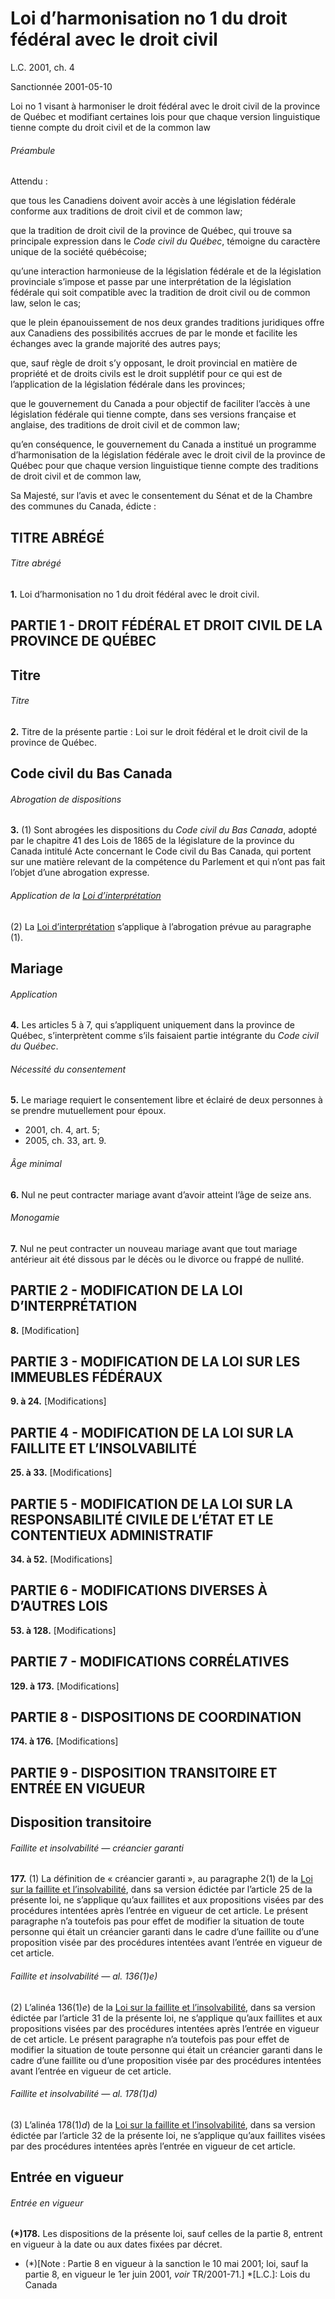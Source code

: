 # Loi d’harmonisation no 1 du droit fédéral avec le droit civil

L.C. 2001, ch. 4

Sanctionnée 2001-05-10

Loi no 1 visant à harmoniser le droit fédéral avec le droit civil de la province de Québec et modifiant certaines lois pour que chaque version linguistique tienne compte du droit civil et de la common law

###### Préambule

Attendu :

que tous les Canadiens doivent avoir accès à une législation fédérale conforme aux traditions de droit civil et de common law;

que la tradition de droit civil de la province de Québec, qui trouve sa principale expression dans le _Code civil du Québec_, témoigne du caractère unique de la société québécoise;

qu’une interaction harmonieuse de la législation fédérale et de la législation provinciale s’impose et passe par une interprétation de la législation fédérale qui soit compatible avec la tradition de droit civil ou de common law, selon le cas;

que le plein épanouissement de nos deux grandes traditions juridiques offre aux Canadiens des possibilités accrues de par le monde et facilite les échanges avec la grande majorité des autres pays;

que, sauf règle de droit s’y opposant, le droit provincial en matière de propriété et de droits civils est le droit supplétif pour ce qui est de l’application de la législation fédérale dans les provinces;

que le gouvernement du Canada a pour objectif de faciliter l’accès à une législation fédérale qui tienne compte, dans ses versions française et anglaise, des traditions de droit civil et de common law;

qu’en conséquence, le gouvernement du Canada a institué un programme d’harmonisation de la législation fédérale avec le droit civil de la province de Québec pour que chaque version linguistique tienne compte des traditions de droit civil et de common law,

Sa Majesté, sur l’avis et avec le consentement du Sénat et de la Chambre des communes du Canada, édicte :

## TITRE ABRÉGÉ

###### Titre abrégé

**1.** Loi d’harmonisation no 1 du droit fédéral avec le droit civil.

## PARTIE 1 - DROIT FÉDÉRAL ET DROIT CIVIL DE LA PROVINCE DE QUÉBEC

## Titre

###### Titre

**2.** Titre de la présente partie : Loi sur le droit fédéral et le droit civil de la province de Québec.

## Code civil du Bas Canada

###### Abrogation de dispositions

**3.** (1) Sont abrogées les dispositions du _Code civil du Bas Canada_, adopté par le chapitre 41 des Lois de 1865 de la législature de la province du Canada intitulé Acte concernant le Code civil du Bas Canada, qui portent sur une matière relevant de la compétence du Parlement et qui n’ont pas fait l’objet d’une abrogation expresse.

###### Application de la [Loi d’interprétation](/canada/fra/lois/I/I-21.md)

(2) La [Loi d’interprétation](/canada/fra/lois/I/I-21.md) s’applique à l’abrogation prévue au paragraphe (1).

## Mariage

###### Application

**4.** Les articles 5 à 7, qui s’appliquent uniquement dans la province de Québec, s’interprètent comme s’ils faisaient partie intégrante du _Code civil du Québec_.

###### Nécessité du consentement

**5.** Le mariage requiert le consentement libre et éclairé de deux personnes à se prendre mutuellement pour époux.

  * 2001, ch. 4, art. 5;
  * 2005, ch. 33, art. 9.

###### Âge minimal

**6.** Nul ne peut contracter mariage avant d’avoir atteint l’âge de seize ans.

###### Monogamie

**7.** Nul ne peut contracter un nouveau mariage avant que tout mariage antérieur ait été dissous par le décès ou le divorce ou frappé de nullité.

## PARTIE 2 - MODIFICATION DE LA LOI D’INTERPRÉTATION

**8.** [Modification]

## PARTIE 3 - MODIFICATION DE LA LOI SUR LES IMMEUBLES FÉDÉRAUX

**9\. à 24.** [Modifications]

## PARTIE 4 - MODIFICATION DE LA LOI SUR LA FAILLITE ET L’INSOLVABILITÉ

**25\. à 33.** [Modifications]

## PARTIE 5 - MODIFICATION DE LA LOI SUR LA RESPONSABILITÉ CIVILE DE L’ÉTAT ET LE CONTENTIEUX ADMINISTRATIF

**34\. à 52.** [Modifications]

## PARTIE 6 - MODIFICATIONS DIVERSES À D’AUTRES LOIS

**53\. à 128.** [Modifications]

## PARTIE 7 - MODIFICATIONS CORRÉLATIVES

**129\. à 173.** [Modifications]

## PARTIE 8 - DISPOSITIONS DE COORDINATION

**174\. à 176.** [Modifications]

## PARTIE 9 - DISPOSITION TRANSITOIRE ET ENTRÉE EN VIGUEUR

## Disposition transitoire

###### Faillite et insolvabilité — créancier garanti

**177.** (1) La définition de « créancier garanti », au paragraphe 2(1) de la [Loi sur la faillite et l’insolvabilité](/canada/fra/lois/B/B-3.md), dans sa version édictée par l’article 25 de la présente loi, ne s’applique qu’aux faillites et aux propositions visées par des procédures intentées après l’entrée en vigueur de cet article. Le présent paragraphe n’a toutefois pas pour effet de modifier la situation de toute personne qui était un créancier garanti dans le cadre d’une faillite ou d’une proposition visée par des procédures intentées avant l’entrée en vigueur de cet article.

###### Faillite et insolvabilité — al. 136(1)_e_)

(2) L’alinéa 136(1)_e_) de la [Loi sur la faillite et l’insolvabilité](/canada/fra/lois/B/B-3.md), dans sa version édictée par l’article 31 de la présente loi, ne s’applique qu’aux faillites et aux propositions visées par des procédures intentées après l’entrée en vigueur de cet article. Le présent paragraphe n’a toutefois pas pour effet de modifier la situation de toute personne qui était un créancier garanti dans le cadre d’une faillite ou d’une proposition visée par des procédures intentées avant l’entrée en vigueur de cet article.

###### Faillite et insolvabilité — al. 178(1)_d_)

(3) L’alinéa 178(1)_d_) de la [Loi sur la faillite et l’insolvabilité](/canada/fra/lois/B/B-3.md), dans sa version édictée par l’article 32 de la présente loi, ne s’applique qu’aux faillites visées par des procédures intentées après l’entrée en vigueur de cet article.

## Entrée en vigueur

###### Entrée en vigueur

**(*)178.** Les dispositions de la présente loi, sauf celles de la partie 8, entrent en vigueur à la date ou aux dates fixées par décret.

  * (*)[Note : Partie 8 en vigueur à la sanction le 10 mai 2001; loi, sauf la partie 8, en vigueur le 1er juin 2001, _voir_ TR/2001-71.]
  *[L.C.]: Lois du Canada
